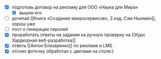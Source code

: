 - [x] подготовь договор на рекламу для ООО «Наука для Мира»
	- [x] вышли его
- [ ] дочитай [[Книга «Создание микросервисов», 2 изд, Сэм Ньюмен]], хорош уже
- [ ] пост о генерации паролей
- [x] проработать ответы на задания на ручную проверку на [[Курс Хардкорная веб-разработка]]
- [x] ответь [[Антон Елизаренко]] по рекламе и LMS
- [x] отснял фоточку обработал с цветами на столе:)